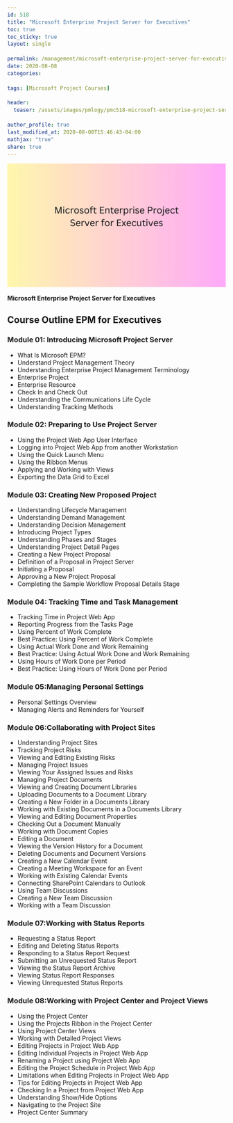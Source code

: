 ```yaml
---
id: 518    
title: "Microsoft Enterprise Project Server for Executives"
toc: true
toc_sticky: true
layout: single

permalink: /management/microsoft-enterprise-project-server-for-executives
date: 2020-08-08
categories:

tags: [Microsoft Project Courses]

header:
  teaser: /assets/images/pmlogy/pmc518-microsoft-enterprise-project-server-for-executives.jpg

author_profile: true
last_modified_at: 2020-08-08T15:46:43-04:00
mathjax: "true"
share: true
---
```


![Microsoft Enterprise Project Server For Executives](/assets/images/pmlogy/pmc518-microsoft-enterprise-project-server-for-executives.jpg)

**Microsoft Enterprise Project Server for Executives**

## Course Outline EPM for Executives

### Module 01: Introducing Microsoft Project Server

*   What Is Microsoft EPM?
*   Understand Project Management Theory
*   Understanding Enterprise Project Management Terminology
*   Enterprise Project
*   Enterprise Resource
*   Check In and Check Out
*   Understanding the Communications Life Cycle
*   Understanding Tracking Methods

### Module 02: Preparing to Use Project Server

*   Using the Project Web App User Interface
*   Logging into Project Web App from another Workstation
*   Using the Quick Launch Menu
*   Using the Ribbon Menus
*   Applying and Working with Views
*   Exporting the Data Grid to Excel

### Module 03: Creating New Proposed Project

*   Understanding Lifecycle Management
*   Understanding Demand Management
*   Understanding Decision Management
*   Introducing Project Types
*   Understanding Phases and Stages
*   Understanding Project Detail Pages
*   Creating a New Project Proposal
*   Definition of a Proposal in Project Server
*   Initiating a Proposal
*   Approving a New Project Proposal
*   Completing the Sample Workflow Proposal Details Stage

### Module 04: Tracking Time and Task Management

*   Tracking Time in Project Web App
*   Reporting Progress from the Tasks Page
*   Using Percent of Work Complete
*   Best Practice: Using Percent of Work Complete
*   Using Actual Work Done and Work Remaining
*   Best Practice: Using Actual Work Done and Work Remaining
*   Using Hours of Work Done per Period
*   Best Practice: Using Hours of Work Done per Period

### Module 05:Managing Personal Settings

*   Personal Settings Overview
*   Managing Alerts and Reminders for Yourself

### Module 06:Collaborating with Project Sites

*   Understanding Project Sites
*   Tracking Project Risks
*   Viewing and Editing Existing Risks
*   Managing Project Issues
*   Viewing Your Assigned Issues and Risks
*   Managing Project Documents
*   Viewing and Creating Document Libraries
*   Uploading Documents to a Document Library
*   Creating a New Folder in a Documents Library
*   Working with Existing Documents in a Documents Library
*   Viewing and Editing Document Properties
*   Checking Out a Document Manually
*   Working with Document Copies
*   Editing a Document
*   Viewing the Version History for a Document
*   Deleting Documents and Document Versions
*   Creating a New Calendar Event
*   Creating a Meeting Workspace for an Event
*   Working with Existing Calendar Events
*   Connecting SharePoint Calendars to Outlook
*   Using Team Discussions
*   Creating a New Team Discussion
*   Working with a Team Discussion

### Module 07:Working with Status Reports

*   Requesting a Status Report
*   Editing and Deleting Status Reports
*   Responding to a Status Report Request
*   Submitting an Unrequested Status Report
*   Viewing the Status Report Archive
*   Viewing Status Report Responses
*   Viewing Unrequested Status Reports

### Module 08:Working with Project Center and Project Views

*   Using the Project Center
*   Using the Projects Ribbon in the Project Center
*   Using Project Center Views
*   Working with Detailed Project Views
*   Editing Projects in Project Web App
*   Editing Individual Projects in Project Web App
*   Renaming a Project using Project Web App
*   Editing the Project Schedule in Project Web App
*   Limitations when Editing Projects in Project Web App
*   Tips for Editing Projects in Project Web App
*   Checking In a Project from Project Web App
*   Understanding Show/Hide Options
*   Navigating to the Project Site
*   Project Center Summary

